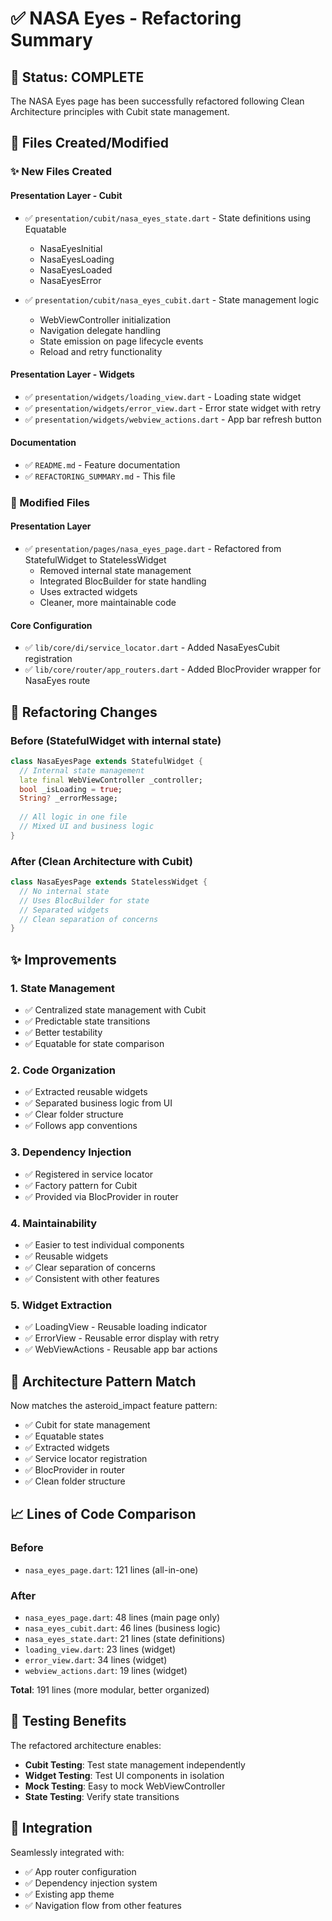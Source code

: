 # ✅ NASA Eyes - Refactoring Summary

## 🎉 Status: COMPLETE

The NASA Eyes page has been successfully refactored following Clean Architecture principles with Cubit state management.

## 📁 Files Created/Modified

### ✨ New Files Created

#### Presentation Layer - Cubit
- ✅ `presentation/cubit/nasa_eyes_state.dart` - State definitions using Equatable
  - NasaEyesInitial
  - NasaEyesLoading
  - NasaEyesLoaded
  - NasaEyesError

- ✅ `presentation/cubit/nasa_eyes_cubit.dart` - State management logic
  - WebViewController initialization
  - Navigation delegate handling
  - State emission on page lifecycle events
  - Reload and retry functionality

#### Presentation Layer - Widgets
- ✅ `presentation/widgets/loading_view.dart` - Loading state widget
- ✅ `presentation/widgets/error_view.dart` - Error state widget with retry
- ✅ `presentation/widgets/webview_actions.dart` - App bar refresh button

#### Documentation
- ✅ `README.md` - Feature documentation
- ✅ `REFACTORING_SUMMARY.md` - This file

### 🔄 Modified Files

#### Presentation Layer
- ✅ `presentation/pages/nasa_eyes_page.dart` - Refactored from StatefulWidget to StatelessWidget
  - Removed internal state management
  - Integrated BlocBuilder for state handling
  - Uses extracted widgets
  - Cleaner, more maintainable code

#### Core Configuration
- ✅ `lib/core/di/service_locator.dart` - Added NasaEyesCubit registration
- ✅ `lib/core/router/app_routers.dart` - Added BlocProvider wrapper for NasaEyes route

## 🔄 Refactoring Changes

### Before (StatefulWidget with internal state)
```dart
class NasaEyesPage extends StatefulWidget {
  // Internal state management
  late final WebViewController _controller;
  bool _isLoading = true;
  String? _errorMessage;
  
  // All logic in one file
  // Mixed UI and business logic
}
```

### After (Clean Architecture with Cubit)
```dart
class NasaEyesPage extends StatelessWidget {
  // No internal state
  // Uses BlocBuilder for state
  // Separated widgets
  // Clean separation of concerns
}
```

## ✨ Improvements

### 1. **State Management**
   - ✅ Centralized state management with Cubit
   - ✅ Predictable state transitions
   - ✅ Better testability
   - ✅ Equatable for state comparison

### 2. **Code Organization**
   - ✅ Extracted reusable widgets
   - ✅ Separated business logic from UI
   - ✅ Clear folder structure
   - ✅ Follows app conventions

### 3. **Dependency Injection**
   - ✅ Registered in service locator
   - ✅ Factory pattern for Cubit
   - ✅ Provided via BlocProvider in router

### 4. **Maintainability**
   - ✅ Easier to test individual components
   - ✅ Reusable widgets
   - ✅ Clear separation of concerns
   - ✅ Consistent with other features

### 5. **Widget Extraction**
   - ✅ LoadingView - Reusable loading indicator
   - ✅ ErrorView - Reusable error display with retry
   - ✅ WebViewActions - Reusable app bar actions

## 🎯 Architecture Pattern Match

Now matches the asteroid_impact feature pattern:
- ✅ Cubit for state management
- ✅ Equatable states
- ✅ Extracted widgets
- ✅ Service locator registration
- ✅ BlocProvider in router
- ✅ Clean folder structure

## 📈 Lines of Code Comparison

### Before
- `nasa_eyes_page.dart`: 121 lines (all-in-one)

### After
- `nasa_eyes_page.dart`: 48 lines (main page only)
- `nasa_eyes_cubit.dart`: 46 lines (business logic)
- `nasa_eyes_state.dart`: 21 lines (state definitions)
- `loading_view.dart`: 23 lines (widget)
- `error_view.dart`: 34 lines (widget)
- `webview_actions.dart`: 19 lines (widget)

**Total**: 191 lines (more modular, better organized)

## 🧪 Testing Benefits

The refactored architecture enables:
- **Cubit Testing**: Test state management independently
- **Widget Testing**: Test UI components in isolation
- **Mock Testing**: Easy to mock WebViewController
- **State Testing**: Verify state transitions

## 🔗 Integration

Seamlessly integrated with:
- ✅ App router configuration
- ✅ Dependency injection system
- ✅ Existing app theme
- ✅ Navigation flow from other features

